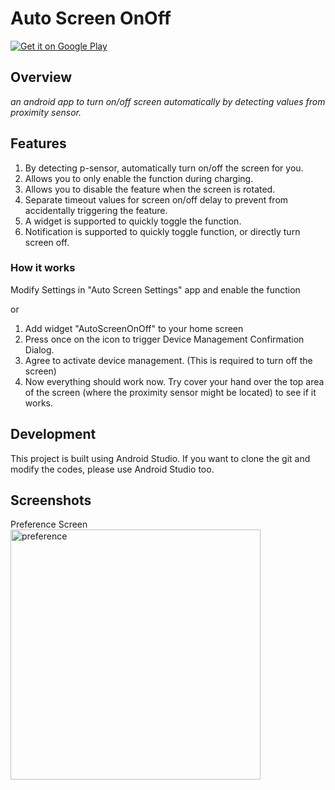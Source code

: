 # Auto Screen OnOff

[![Get it on Google Play](https://developer.android.com/images/brand/en_generic_rgb_wo_45.png)](https://play.google.com/store/apps/details?id=com.danielkao.autoscreenonoff)

## Overview
*an android app to turn on/off screen automatically by detecting values from proximity sensor.*

## Features
1. By detecting p-sensor, automatically turn on/off the screen for you.
2. Allows you to only enable the function during charging.
3. Allows you to disable the feature when the screen is rotated.
4. Separate timeout values for screen on/off delay to prevent from accidentally triggering the feature.
5. A widget is supported to quickly toggle the function.
6. Notification is supported to quickly toggle function, or directly turn screen off.

### How it works
Modify Settings in "Auto Screen Settings" app and enable the function

or 

1. Add widget "AutoScreenOnOff" to your home screen
2. Press once on the icon to trigger Device Management Confirmation Dialog.
3. Agree to activate device management. (This is required to turn off the screen)
4. Now everything should work now. Try cover your hand over the top area of the screen (where the proximity sensor might be located) to see if it works.

## Development
This project is built using Android Studio. If you want to clone the git and modify the codes, please use Android Studio too.

## Screenshots
Preference Screen
<img src="https://github.com/plateaukao/AutoScreenOnOff/raw/master/screenshots/autoscreenonoff_preferences.png" alt="preference" style="width: 400px;"/>

